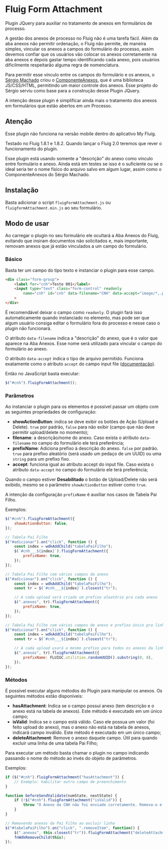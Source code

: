 # Fluig Form Attachment

Plugin JQuery para auxiliar no tratamento de anexos em formulários
de processo.

A gestão dos anexos de processo no Fluig não é uma tarefa fácil. Além da aba anexos não
permitir ordenação, o Fluig não permite, de maneira simples, vincular os anexos a campos
do formulário do processo, assim devemos confiar que os usuários vão colocar os anexos
corretamente na aba anexos e depois gastar tempo identificando cada anexo, pois usuários
dificilmente respeitarão alguma regra de nomenclatura.

Para permitir esse vínculo entre os campos do formulário e os anexos, o
[Sérgio Machado](https://www.linkedin.com/in/sergio-machado-analista-fluig/)
criou o [ComponenteAnexos](https://github.com/sergiomachadosilva/fluig-utils/tree/main/projetos/ComponenteAnexos),
que é uma biblioteca JS/CSS/HTML, permitindo um maior controle dos
anexos. Esse projeto do Sérgio serviu como base para a construção desse Plugin JQuery.

A intenção desse plugin é simplificar ainda mais o tratamento dos anexos em formulários
que estão abertos em um Processo.

## Atenção

Esse plugin não funciona na versão mobile dentro do aplicativo My Fluig.

Testado no Fluig 1.8.1 e 1.8.2. Quando lançar o Fluig 2.0 teremos que
rever o funcionamento do plugin.

Esse plugin está usando somente a "descrição" do anexo como vínculo entre
formulário e anexo. Ainda está em testes se isso é o suficiente ou se
o ideal seria ter o nome físico do arquivo salvo em algum lugar, assim
como o ComponenteAnexos do Sérgio Machado.

## Instalação

Basta adicionar o script `fluigFormAttachment.js` ou `fluigformAttachment.min.js` ao
seu formulário.

## Modo de usar

Ao carregar o plugin no seu formulário ele ocultará a Aba Anexos do Fluig, evitando que
insiram documentos não solicitados e, mais importante, removam anexos que já estão
vinculados a um campo do formulário.

### Básico

Basta ter um campo do tipo texto e instanciar o plugin para esse campo.

```html
<div class="form-group">
    <label for="cnh">Teste 001</label>
    <input type="text" class="form-control" readonly
        name="cnh" id="cnh" data-filename="CNH" data-accept="image/*,.pdf"
    >
</div>
```

É recomendável deixar o campo como `readonly`. O plugin fará isso automaticamente quando
instanciado no elemento, mas pode ser que algum usuário consiga editar o formulário fora
do processo e nesse caso o plugin não funcionará.

O atributo `data-filename` indica a "descrição" do anexo, que é o valor que aparece na Aba
Anexos. Esse nome será utilizado para vincular o campo do formulário ao anexo.

O atributo `data-accept` indica o tipo de arquivo permitido. Funciona exatamente como
o atributo `accept` do campo input file ([documentação](https://developer.mozilla.org/en-US/docs/Web/HTML/Reference/Attributes/accept)).

Então no JavaScript basta executar:

```javascript
$("#cnh").fluigFormAttachment();
```

### Parâmetros

Ao instanciar o plugin para os elementos é possível passar um objeto com as seguintes
propriedades de configuração:

- **showActionButton**: indica se deve exibir os botões de Ação (Upload e Delete). `true` por padrão, `false` para não exibir (campo que não deve permitir upload/delete no momento);
- **filename**: a descrição/nome do anexo. Caso exista o atributo `data-filename` no campo do formulário ele terá preferência;
- **prefixName**:  Adiciona prefixo à descrição do anexo. `false` por padrão. `true` para prefixo aleatório (será usado um pedaço de um UUID) ou uma `string` para um prefixo fixo.
- **accept**: funciona igual ao atributo accept do input file. Caso exista o atributo `data-accept` no campo do formulário ele terá preferência;

Quando o campo estiver **Desabilitado** o botão de Upload/Delete não será exibido, mesmo se
o parâmetro `showActionButton` estiver como `true`.

A intenção da configuração `prefixName` é auxiliar nos casos de Tabela Pai Filho.

Exemplos:

```javascript
$("#cnh").fluigFormAttachment({
    showActionButton: false,
});

// Tabela Pai Filho
$("#adicionar").on("click", function () {
    const index = wdkAddChild("tabelaPaiFilho");
    $(`#cnh___${index}`).fluigFormAttachment({
        prefixName: true,
    });
});

// Tabela Pai Filho com vários campos de anexo
$("#adicionar").on("click", function () {
    const index = wdkAddChild("tabelaPaiFilho");
    const tr = $(`#cnh___${index}`).closest("tr");

    // A cada upload será criado um prefixo aleatório pra cada anexo
    $(".anexos", tr).fluigFormAttachment({
        prefixName: true,
    });
});

// Tabela Pai Filho com vários campos de anexo e prefixo único pra linha
$("#adicionar").on("click", function () {
    const index = wdkAddChild("tabelaPaiFilho");
    const tr = $(`#cnh___${index}`).closest("tr");

    // A cada upload usará o mesmo prefixo para todos os anexos da linha
    $(".anexos", tr).fluigFormAttachment({
        prefixName: FLUIGC.utilities.randomUUID().substring(0, 8),
    });
});
```

### Métodos

É possível executar alguns métodos do Plugin para manipular os anexos. Os seguintes
métodos estão disponíveis:

- **hasAttachment**: Indica se o campo possuí anexo (tem descrição e o anexo está na tabela de anexos). Este método é executado em um único campo;
- **isValid**: Indica se o campo está válido. Caso ele possua um valor (foi feito upload do anexo), mas o anexo não está na tabela de anexos, indicará campo inválido. Este método é executado em um único campo;
- **deleteAttachment**: Remove o anexo daquele campo. Útil para quando excluir uma linha de uma tabela Pai Filho;

Para executar um método basta chamar o plugin no campo indicando passando o nome do método ao invés
do objeto de parâmetros.

Exemplos:

```javascript
if ($("#cnh").fluigFormAttachment("hasAttachment")) {
    // Exemplo: habilitar outro campo de preenchimento
}

function beforeSendValidate(numState, nextState) {
    if (!$("#cnh").fluigFormAttachment("isValid")) {
        throw "O Anexo da CNH não foi enviado corretamente. Remova-o e envie novamente";
    }
}

// Removendo anexos da Pai Filho ao excluir linha
$("#tabelaPaiFilho").on("click", ".removeItem", function() {
    $(".anexos", this.closest("tr")).fluigFormAttachment("deleteAttachment");
    fnWdkRemoveChild(this);
});
```
